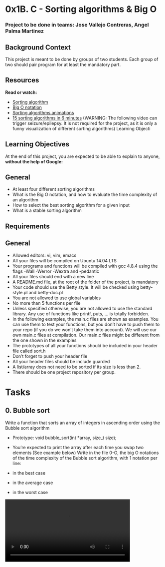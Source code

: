 # 0x1B. C - Sorting algorithms & Big O

### Project to be done in teams: Jose Vallejo Contreras, Angel Palma Martinez

## Background Context
This project is meant to be done by groups of two students. Each group of two should pair program for at least the mandatory part.

## Resources
**Read or watch:**

- [Sorting algorithm](https://intranet.hbtn.io/rltoken/tmzgO7xhCpNgPUxVhLKibw)
- [Big O notation](https://intranet.hbtn.io/rltoken/XrLMaOhUMHfwsFEz15TVow)
- [Sorting algorithms animations](https://intranet.hbtn.io/rltoken/kJ7rgWoqdLnxSnSEoAiFCQ)
- [15 sorting algorithms in 6 minutes](https://intranet.hbtn.io/rltoken/RdvoGNMTJ6Hq34aJ_HmCqA) (WARNING: The following video can trigger seizure/epilepsy. It is not required for the project, as it is only a funny visualization of different sorting algorithms)
Learning Objecti


## **Learning Objectives**

At the end of this project, you are expected to be able to explain to anyone, **without the help of Google:**

## General
- At least four different sorting algorithms
- What is the Big O notation, and how to evaluate the time complexity of an algorithm
- How to select the best sorting algorithm for a given input
- What is a stable sorting algorithm

## Requirements
## General
- Allowed editors: vi, vim, emacs
- All your files will be compiled on Ubuntu 14.04 LTS
- Your programs and functions will be compiled with gcc 4.8.4 using the flags -Wall -Werror -Wextra and -pedantic
- All your files should end with a new line
- A README.md file, at the root of the folder of the project, is mandatory
- Your code should use the Betty style. It will be checked using betty-style.pl and betty-doc.pl
- You are not allowed to use global variables
- No more than 5 functions per file
- Unless specified otherwise, you are not allowed to use the standard library. Any use of functions like printf, puts, … is totally forbidden.
- In the following examples, the main.c files are shown as examples. You can use them to test your functions, but you don’t have to push them to your repo (if you do we won’t take them into account). We will use our own main.c files at compilation. Our main.c files might be different from the one shown in the examples
- The prototypes of all your functions should be included in your header file called sort.h
- Don’t forget to push your header file
- All your header files should be include guarded
- A list/array does not need to be sorted if its size is less than 2.
- There should be one project repository per group.

# Tasks

## 0. Bubble sort
Write a function that sorts an array of integers in ascending order using the Bubble sort algorithm

- Prototype: void bubble_sort(int *array, size_t size);
- You’re expected to print the array after each time you swap two elements (See example below)
Write in the file 0-O, the big O notations of the time complexity of the Bubble sort algorithm, with 1 notation per line:

- in the best case
- in the average case
- in the worst case

<video controls width="400">
    <source src="https://www.youtube.com/embed/lyZQPjUT5B4">

</video>
